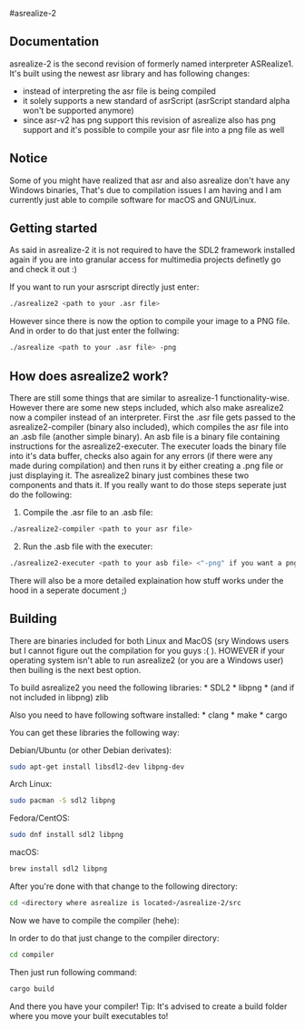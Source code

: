 #asrealize-2


Documentation
-------------

asrealize-2 is the second revision of formerly named interpreter ASRealize1. It's built using the newest asr library and has following changes:

 - instead of interpreting the asr file is being compiled
 - it solely supports a new standard of asrScript (asrScript standard alpha won't be supported anymore)
 - since asr-v2 has png support this revision of asrealize also has png support and it's possible to compile your asr file into a png file as well


Notice
------

Some of you might have realized that asr and also asrealize don't have any Windows binaries, That's due to compilation issues I am having and I am currently
just able to compile software for macOS and GNU/Linux.


Getting started
---------------

As said in asrealize-2 it is not required to have the SDL2 framework installed again if you are into granular access for multimedia projects definetly go and check it out :)

If you want to run your asrscript directly just enter:
```bash
./asrealize2 <path to your .asr file>
```

However since there is now the option to compile your image to a PNG file. And in order to do that just enter the follwing:
```bash
./asrealize <path to your .asr file> -png
```

How does asrealize2 work?
-------------------------

There are still some things that are similar to asrealize-1 functionality-wise. However there are some new steps included, which also make asrealize2 now a compiler instead of an interpreter.
First the .asr file gets passed to the asrealize2-compiler (binary also included), which compiles the asr file into an .asb file (another simple binary). An asb file is a binary file containing instructions for the asrealize2-executer. The executer loads the binary file into it's data buffer, checks also again for any errors (if there were any made during compilation) and then runs it by either creating a .png file or just displaying it. The asrealize2 binary just combines these two components and thats it. If you really want to do those steps seperate just do the following:

 1) Compile the .asr file to an .asb file:
```bash
./asrealize2-compiler <path to your asr file>
```

 2) Run the .asb file with the executer:
```bash
./asrealize2-executer <path to your asb file> <"-png" if you want a png>
```

There will also be a more detailed explaination how stuff works under the hood in a seperate document ;)


Building
--------



There are binaries included for both Linux and MacOS (sry Windows users but I cannot figure out the compilation for you guys :( ). HOWEVER if your operating system isn't able to run asrealize2 (or you are a Windows user) then builing is the next best option.

To build asrealize2 you need the following libraries:
	* SDL2
	* libpng
	* (and if not included in libpng) zlib

Also you need to have following software installed:
	* clang
	* make
	* cargo

You can get these libraries the following way:

Debian/Ubuntu (or other Debian derivates):

```bash
sudo apt-get install libsdl2-dev libpng-dev
```

Arch Linux:
```bash
sudo pacman -S sdl2 libpng 
```

Fedora/CentOS:
```bash
sudo dnf install sdl2 libpng
```

macOS:
```bash
brew install sdl2 libpng
```

After you're done with that change to the following directory:
```bash
cd <directory where asrealize is located>/asrealize-2/src
```

Now we have to compile the compiler (hehe):

In order to do that just change to the compiler directory:
```bash
cd compiler
```

Then just run following command:
```bash
cargo build
```

And there you have your compiler!
Tip: It's advised to create a build folder where you move your built executables to!



